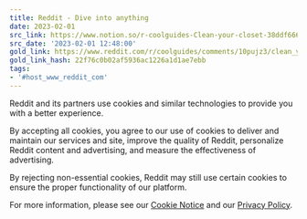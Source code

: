 ```yaml
---
title: Reddit - Dive into anything
date: 2023-02-01
src_link: https://www.notion.so/r-coolguides-Clean-your-closet-38ddf666d221471eb096cd9035455022
src_date: '2023-02-01 12:48:00'
gold_link: https://www.reddit.com/r/coolguides/comments/10pujz3/clean_your_closet/?rdt=0
gold_link_hash: 22f76c0b02af5936ac1226a1d1ae7ebb
tags:
- '#host_www_reddit_com'
---
```




 Reddit and its partners use cookies and similar technologies to provide you with a better experience.
 



 By accepting all cookies, you agree to our use of cookies to deliver and maintain our services and site, improve the quality of Reddit, personalize Reddit content and advertising, and measure the effectiveness of advertising.
 



 By rejecting non-essential cookies, Reddit may still use certain cookies to ensure the proper functionality of our platform.
 



 For more information, please see our
 [Cookie Notice](https://reddit.com/en-us/policies/cookies)
 and our
 [Privacy Policy](https://reddit.com/en-us/policies/privacy-policy).